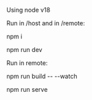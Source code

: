 Using node v18

Run in /host and in /remote:

npm i

npm run dev

Run in remote: 

npm run build -- --watch

npm run serve